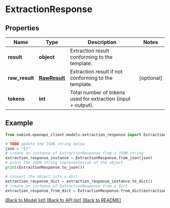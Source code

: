 # ExtractionResponse


## Properties

Name | Type | Description | Notes
------------ | ------------- | ------------- | -------------
**result** | **object** | Extraction result conforming to the template. | 
**raw_result** | [**RawResult**](RawResult.md) | Extraction result if not conforming to the template. | [optional] 
**tokens** | **int** | Total number of tokens used for extraction (input + output). | 

## Example

```python
from numind.openapi_client.models.extraction_response import ExtractionResponse

# TODO update the JSON string below
json = "{}"
# create an instance of ExtractionResponse from a JSON string
extraction_response_instance = ExtractionResponse.from_json(json)
# print the JSON string representation of the object
print(ExtractionResponse.to_json())

# convert the object into a dict
extraction_response_dict = extraction_response_instance.to_dict()
# create an instance of ExtractionResponse from a dict
extraction_response_from_dict = ExtractionResponse.from_dict(extraction_response_dict)
```
[[Back to Model list]](../README.md#documentation-for-models) [[Back to API list]](../README.md#documentation-for-api-endpoints) [[Back to README]](../README.md)


